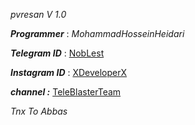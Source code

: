 
*pvresan  V 1.0*



***Programmer*** : _MohammadHosseinHeidari_


***Telegram ID*** : [NobLest](http://telegram.me/NobLest)

***Instagram ID*** : [XDeveloperX](https://instagram.com/XDeveloperX)

***channel :*** [TeleBlasterTeam](https://telegram.me/TeleBlasterTeam)


*Tnx To Abbas*
